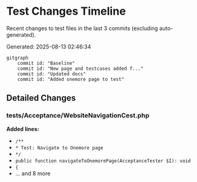 # Test Changes Timeline

Recent changes to test files in the last 3 commits (excluding auto-generated).

Generated: 2025-08-13 02:46:34

```mermaid
gitgraph
    commit id: "Baseline"
    commit id: "New page and testcases added f..."
    commit id: "Updated docs"
    commit id: "Added onemore page to test"
```

## Detailed Changes

### tests/Acceptance/WebsiteNavigationCest.php

**Added lines:**
- `/**`
- `* Test: Navigate to Onemore page`
- `*/`
- `public function navigateToOnemorePage(AcceptanceTester $I): void`
- `{`
- ... and 8 more

